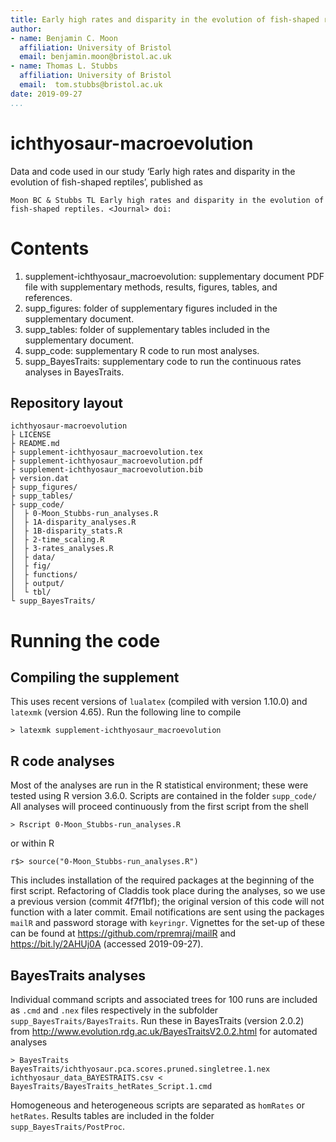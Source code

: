 ```yaml
---
title: Early high rates and disparity in the evolution of fish-shaped reptiles
author:
- name: Benjamin C. Moon
  affiliation: University of Bristol
  email: benjamin.moon@bristol.ac.uk
- name: Thomas L. Stubbs
  affiliation: University of Bristol
  email:  tom.stubbs@bristol.ac.uk
date: 2019-09-27
...
```


# ichthyosaur-macroevolution #

Data and code used in our study ‘Early high rates and disparity in the evolution of fish-shaped reptiles’, published as

    Moon BC & Stubbs TL Early high rates and disparity in the evolution of fish-shaped reptiles. <Journal> doi:

# Contents #

1. supplement-ichthyosaur_macroevolution: supplementary document PDF file with supplementary methods, results, figures, tables, and references.
2. supp_figures: folder of supplementary figures included in the supplementary document.
3. supp_tables: folder of supplementary  tables included in the supplementary document.
4. supp_code: supplementary R code to run most analyses.
5. supp_BayesTraits: supplementary code to run the continuous rates analyses in BayesTraits.

## Repository layout ##

    ichthyosaur-macroevolution
    ├ LICENSE
    ├ README.md
    ├ supplement-ichthyosaur_macroevolution.tex
    ├ supplement-ichthyosaur_macroevolution.pdf
    ├ supplement-ichthyosaur_macroevolution.bib
    ├ version.dat
    ├ supp_figures/
    ├ supp_tables/
    ├ supp_code/
    │  ├ 0-Moon_Stubbs-run_analyses.R
    │  ├ 1A-disparity_analyses.R
    │  ├ 1B-disparity_stats.R
    │  ├ 2-time_scaling.R
    │  ├ 3-rates_analyses.R
    │  ├ data/
    │  ├ fig/
    │  ├ functions/
    │  ├ output/
    │  └ tbl/
    └ supp_BayesTraits/

# Running the code #

## Compiling the supplement ##

This uses recent versions of `lualatex` (compiled with version 1.10.0) and `latexmk` (version 4.65). Run the following line to compile

    > latexmk supplement-ichthyosaur_macroevolution

## R code analyses ##

Most of the analyses are run in the R statistical environment; these were tested using R version 3.6.0. Scripts are contained in the folder `supp_code/` All analyses will proceed continuously from the first script from the shell

    > Rscript 0-Moon_Stubbs-run_analyses.R

or within R

    r$> source("0-Moon_Stubbs-run_analyses.R")

This includes installation of the required packages at the beginning of the first script. Refactoring of Claddis took place during the analyses, so we use a previous version (commit 4f7f1bf); the original version of this code will not function with a later commit. Email notifications are sent using the packages `mailR` and password storage with `keyringr`. Vignettes for the set-up of these can be found at <https://github.com/rpremraj/mailR> and <https://bit.ly/2AHUj0A> (accessed 2019-09-27).

## BayesTraits analyses ##

Individual command scripts and associated trees for 100 runs are included as `.cmd` and `.nex` files respectively in the subfolder `supp_BayesTraits/BayesTraits`. Run these in BayesTraits (version 2.0.2) from <http://www.evolution.rdg.ac.uk/BayesTraitsV2.0.2.html> for automated analyses

    > BayesTraits BayesTraits/ichthyosaur.pca.scores.pruned.singletree.1.nex ichthyosaur_data_BAYESTRAITS.csv < BayesTraits/BayesTraits_hetRates_Script.1.cmd

Homogeneous and heterogeneous scripts are separated as `homRates` or `hetRates`. Results tables are included in the folder `supp_BayesTraits/PostProc`.